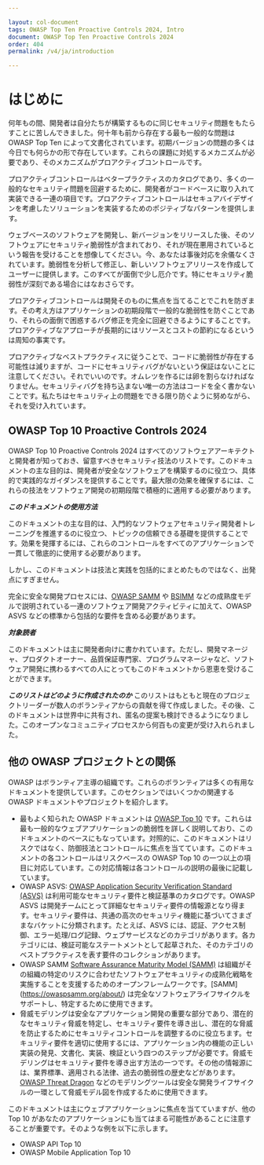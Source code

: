 ```yaml
---

layout: col-document
tags: OWASP Top Ten Proactive Controls 2024, Intro
document: OWASP Top Ten Proactive Controls 2024
order: 404
permalink: /v4/ja/introduction

---
```


# はじめに

何年もの間、開発者は自分たちが構築するものに同じセキュリティ問題をもたらすことに苦しんできました。何十年も前から存在する最も一般的な問題は OWASP Top Ten によって文書化されています。初期バージョンの問題の多くは今日でも何らかの形で存在しています。これらの課題に対処するメカニズムが必要であり、そのメカニズムがプロアクティブコントロールです。

プロアクティブコントロールはベタープラクティスのカタログであり、多くの一般的なセキュリティ問題を回避するために、開発者がコードベースに取り入れて実装できる一連の項目です。プロアクティブコントロールはセキュアバイデザインを考慮したソリューションを実装するためのポジティブなパターンを提供します。

ウェブベースのソフトウェアを開発し、新バージョンをリリースした後、そのソフトウェアにセキュリティ脆弱性が含まれており、それが現在悪用されているという報告を受けることを想像してください。今、あなたは事後対応を余儀なくされています。脆弱性を分析して修正し、新しいソフトウェアリリースを作成してユーザーに提供します。このすべてが面倒で少し厄介です。特にセキュリティ脆弱性が深刻である場合にはなおさらです。

プロアクティブコントロールは開発そのものに焦点を当てることでこれを防ぎます。その考え方はアプリケーションの初期段階で一般的な脆弱性を防ぐことであり、それらの面倒で困惑するバグ修正を完全に回避できるようにすることです。プロアクティブなアプローチが長期的にはリソースとコストの節約になるというは周知の事実です。

プロアクティブなベストプラクティスに従うことで、コードに脆弱性が存在する可能性は減りますが、コードにセキュリティバグがないという保証はないことに注意してください。それでいいのです。オムレツを作るには卵を割らなければなりません。セキュリティバグを持ち込まない唯一の方法はコードを全く書かないことです。私たちはセキュリティ上の問題をできる限り防ぐように努めながら、それを受け入れています。

## OWASP Top 10 Proactive Controls 2024

OWASP Top 10 Proactive Controls 2024 はすべてのソフトウェアアーキテクトと開発者が知っておき、留意すべきセキュリティ技法のリストです。このドキュメントの主な目的は、開発者が安全なソフトウェアを構築するのに役立つ、具体的で実践的なガイダンスを提供することです。最大限の効果を確保するには、これらの技法をソフトウェア開発の初期段階で積極的に適用する必要があります。

***このドキュメントの使用方法***

このドキュメントの主な目的は、入門的なソフトウェアセキュリティ開発者トレーニングを推進するのに役立つ、トピックの信頼できる基礎を提供することです。効果を発揮するには、これらのコントロールをすべてのアプリケーションで一貫して徹底的に使用する必要があります。

しかし、このドキュメントは技法と実践を包括的にまとめたものではなく、出発点にすぎません。

完全に安全な開発プロセスには、[OWASP SAMM](https://www.owasp.org/index.php/OWASP_SAMM_Project) や [BSIMM](https://www.bsimm.com/) などの成熟度モデルで説明されている一連のソフトウェア開発アクティビティに加えて、OWASP ASVS などの標準から包括的な要件を含める必要があります。

***対象読者***

このドキュメントは主に開発者向けに書かれています。ただし、開発マネージャ、プロダクトオーナー、品質保証専門家、プログラムマネージャなど、ソフトウェア開発に携わるすべての人にとってもこのドキュメントから恩恵を受けることができます。

***このリストはどのように作成されたのか***
このリストはもともと現在のプロジェクトリーダーが数人のボランティアからの貢献を得て作成しました。その後、このドキュメントは世界中に共有され、匿名の提案も検討できるようになりました。このオープンなコミュニティプロセスから何百もの変更が受け入れられました。

## 他の OWASP プロジェクトとの関係
OWASP はボランティア主導の組織です。これらのボランティアは多くの有用なドキュメントを提供しています。このセクションではいくつかの関連する OWASP ドキュメントやプロジェクトを紹介します。

- 最もよく知られた OWASP ドキュメントは [OWASP Top 10](https://owasp.org/Top10/) です。これらは最も一般的なウェブアプリケーションの脆弱性を詳しく説明しており、このドキュメントのベースにもなっています。対照的に、このドキュメントはリスクではなく、防御技法とコントロールに焦点を当てています。このドキュメントの各コントロールはリスクベースの OWASP Top 10 の一つ以上の項目に対応しています。この対応情報は各コントロールの説明の最後に記載しています。
- OWASP ASVS: [OWASP Application Security Verification Standard (ASVS)](https://owasp.org/www-project-application-security-verification-standard/) は利用可能なセキュリティ要件と検証基準のカタログです。OWASP ASVS は開発チームにとって詳細なセキュリティ要件の情報源となり得ます。セキュリティ要件は、共通の高次のセキュリティ機能に基づいてさまざまなバケットに分類されます。たとえば、ASVS には、認証、アクセス制御、エラー処理/ログ記録、ウェブサービスなどのカテゴリがあります。各カテゴリには、検証可能なステートメントとして起草された、そのカテゴリのベストプラクティスを表す要件のコレクションがあります。
- OWASP SAMM [Software Assurance Maturity Model (SAMM)](https://www.opensamm.org/) は組織がその組織の特定のリスクに合わせたソフトウェアセキュリティの成熟化戦略を実施することを支援するためのオープンフレームワークです。[SAMM] (https://owaspsamm.org/about/) は完全なソフトウェアライフサイクルをサポートし、特定するために使用できます。
- 脅威モデリングは安全なアプリケーション開発の重要な部分であり、潜在的なセキュリティ脅威を特定し、セキュリティ要件を導き出し、潜在的な脅威を防止するためにセキュリティコントロールを調整するのに役立ちます。セキュリティ要件を適切に使用するには、アプリケーション内の機能の正しい実装の発見、文書化、実装、検証という四つのステップが必要です。脅威モデリングはセキュリティ要件を導き出す方法の一つです。その他の情報源には、業界標準、適用される法律、過去の脆弱性の歴史などがあります。[OWASP Threat Dragon](https://owasp.org/www-project-threat-dragon/) などのモデリングツールは安全な開発ライフサイクルの一環として脅威モデル図を作成するために使用できます。

このドキュメントは主にウェブアプリケーションに焦点を当てていますが、他の Top 10 があなたのアプリケーションにも当てはまる可能性があることに注意することが重要です。そのような例を以下に示します。
- OWASP API Top 10
- OWASP Mobile Application Top 10
